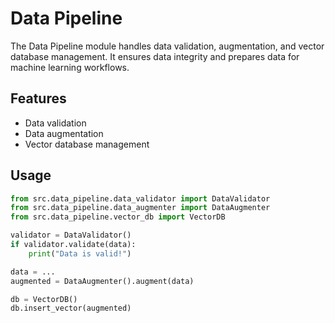 # Data Pipeline

The Data Pipeline module handles data validation, augmentation, and vector database management. It ensures data integrity and prepares data for machine learning workflows.

## Features

- Data validation
- Data augmentation
- Vector database management

## Usage

```python
from src.data_pipeline.data_validator import DataValidator
from src.data_pipeline.data_augmenter import DataAugmenter
from src.data_pipeline.vector_db import VectorDB

validator = DataValidator()
if validator.validate(data):
    print("Data is valid!")

data = ...
augmented = DataAugmenter().augment(data)

db = VectorDB()
db.insert_vector(augmented)
```